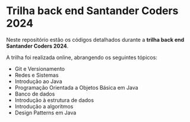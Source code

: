 # Trilha back end Santander Coders 2024
Neste repositório estão os códigos detalhados durante a **trilha back end Santander Coders 2024**.

A trilha foi realizada online, abrangendo os seguintes tópicos:

- Git e Versionamento
- Redes e Sistemas
- Introdução ao Java
- Programação Orientada a Objetos Básica em Java
- Banco de dados
- Introdução à estrutura de dados
- Introdução a algoritmos
- Design Patterns em Java